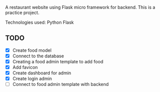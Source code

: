 A restaurant website using Flask micro framework for backend.
This is a practice project.

Technologies used:
Python
Flask
## TODO
- [X] Create food model 
- [X] Connect to the database 
- [X] Creating a food admin template to add food 
- [X] Add favicon
- [X] Create dashboard for admin
- [X] Create login admin
- [ ] Connect to food admin template with backend 